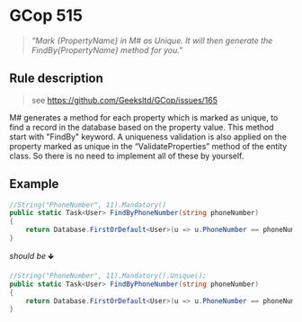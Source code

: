 ﻿# GCop 515

> *"Mark \{PropertyName} in M# as Unique. It will then generate the FindBy\{PropertyName} method for you."*

## Rule description
> see https://github.com/Geeksltd/GCop/issues/165

M# generates a method for each property which is marked as unique, to find a record in the database based on the property value. This method start with "FindBy" keyword. A uniqueness validation is also applied on the property marked as unique in the “ValidateProperties” method of the entity class. So there is no need to implement all of these by yourself.

## Example

```csharp
//String("PhoneNumber", 11).Mandatory()
public static Task<User> FindByPhoneNumber(string phoneNumber)
{
    return Database.FirstOrDefault<User>(u => u.PhoneNumber == phoneNumber);
}
```

*should be* 🡻

```csharp
//String("PhoneNumber", 11).Mandatory().Unique();
public static Task<User> FindByPhoneNumber(string phoneNumber)
{
    return Database.FirstOrDefault<User>(u => u.PhoneNumber == phoneNumber);
}
```
